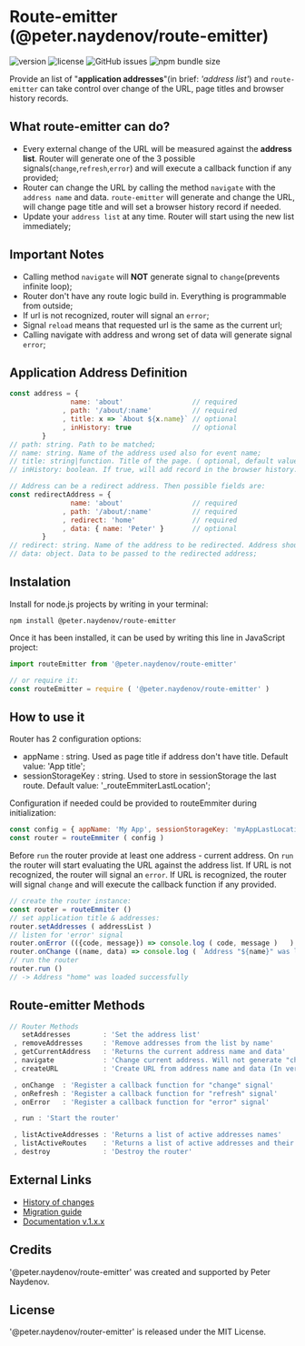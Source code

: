  # Route-emitter (@peter.naydenov/route-emitter)

![version](https://img.shields.io/github/package-json/v/peterNaydenov/route-emitter)
![license](https://img.shields.io/github/license/peterNaydenov/route-emitter)
![GitHub issues](https://img.shields.io/github/issues-raw/peterNaydenov/route-emitter)
![npm bundle size](https://img.shields.io/bundlephobia/minzip/%40peter.naydenov%2Froute-emitter)



Provide an list of "**application addresses**"(in brief: *'address list'*) and `route-emitter` can take control over change of the URL, page titles and browser history records.


## What route-emitter can do?
- Every external change of the URL will be measured against the **address list**. Router will generate one of the 3 possible signals(`change`,`refresh`,`error`) and will execute a callback function if any provided;
- Router can change the URL by calling the method `navigate` with the `address name` and data. `route-emitter` will generate and change the URL, will change page title and will set a browser history record if needed.
- Update your `address list` at any time. Router will start using the new list immediately;



## Important Notes
- Calling method `navigate` will **NOT** generate signal to `change`(prevents infinite loop);
- Router don't have any route logic build in. Everything is programmable from outside;
- If url is not recognized, router will signal an `error`;
- Signal `reload` means that requested url is the same as the current url;
- Calling navigate with address and wrong set of data will generate signal `error`;



## Application Address Definition

```js
const address = {
               name: 'about'                 // required
             , path: '/about/:name'          // required
             , title: x => `About ${x.name}` // optional
             , inHistory: true               // optional
        }
// path: string. Path to be matched;
// name: string. Name of the address used also for event name;
// title: string|function. Title of the page. ( optional, default value: App title);
// inHistory: boolean. If true, will add record in the browser history. (optional, default value: false);

// Address can be a redirect address. Then possible fields are:
const redirectAddress = {
               name: 'about'                 // required
             , path: '/about/:name'          // required
             , redirect: 'home'              // required
             , data: { name: 'Peter' }       // optional
        }
// redirect: string. Name of the address to be redirected. Address should be in the address list;
// data: object. Data to be passed to the redirected address;
```



## Instalation
Install for node.js projects by writing in your terminal:

```
npm install @peter.naydenov/route-emitter
```

Once it has been installed, it can be used by writing this line in JavaScript project:

```js
import routeEmitter from '@peter.naydenov/route-emitter'

// or require it:
const routeEmitter = require ( '@peter.naydenov/route-emitter' )
```


## How to use it

Router has 2 configuration options:
- appName : string. Used as page title if address don't have title. Default value: 'App title';
- sessionStorageKey : string. Used to store in sessionStorage the last route. Default value: '_routeEmmiterLastLocation';

Configuration if needed could be provided to routeEmmiter during initialization:     
```js
const config = { appName: 'My App', sessionStorageKey: 'myAppLastLocation' }
const router = routeEmmiter ( config )
```

Before `run` the router provide at least one address - current address. On `run` the router will start evaluating the URL against the address list. If URL is not recognized, the router will signal an `error`. If URL is recognized, the router will signal `change` and will execute the callback function if any provided.

```js
// create the router instance:
const router = routeEmmiter ()
// set application title & addresses:
router.setAddresses ( addressList )
// listen for 'error' signal 
router.onError (({code, message}) => console.log ( code, message )   )
router.onChange ((name, data) => console.log ( `Address "${name}" was loaded successfully`)   )
// run the router
router.run ()
// -> Address "home" was loaded successfully
```



## Route-emitter Methods
```js
// Router Methods
   setAddresses        : 'Set the address list'
 , removeAddresses     : 'Remove addresses from the list by name'
 , getCurrentAddress   : 'Returns the current address name and data'
 , navigate            : 'Change current address. Will not generate "change" signal'
 , createURL           : 'Create URL from address name and data (In version 2.1.0 and above)'

 , onChange  : 'Register a callback function for "change" signal'
 , onRefresh : 'Register a callback function for "refresh" signal'
 , onError   : 'Register a callback function for "error" signal'

 , run : 'Start the router'

 , listActiveAddresses : 'Returns a list of active addresses names'
 , listActiveRoutes    : 'Returns a list of active addresses and their paths. (Mostly used for debugging)'
 , destroy             : 'Destroy the router'
```



## External Links
- [History of changes](https://github.com/PeterNaydenov/route-emitter/blob/master/Changelog.md)
- [Migration guide](https://github.com/PeterNaydenov/route-emitter/blob/master/Migration.guide.md)
- [Documentation v.1.x.x](https://github.com/PeterNaydenov/route-emitter/blob/master/README_v.1.x.x.md)



## Credits
'@peter.naydenov/route-emitter' was created and supported by Peter Naydenov.



## License
'@peter.naydenov/router-emitter' is released under the MIT License.


